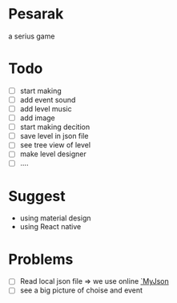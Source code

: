 # Pesarak
a serius game

# Todo

- [ ] start making
- [ ] add event sound
- [ ] add level music
- [ ] add image
- [ ] start making decition
- [ ] save level in json file
- [ ] see tree view of level
- [ ] make level designer
- [ ] ....

# Suggest
* using material design
* using React native

# Problems
- [ ] Read local json file => we use online [`MyJson](http://myjson.com/)
- [ ] see a big picture of choise and event